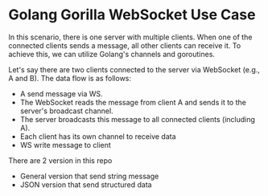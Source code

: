 # Golang Gorilla WebSocket Use Case

In this scenario, there is one server with multiple clients. When one of the connected clients sends a message, all other clients can receive it. To achieve this, we can utilize Golang's channels and goroutines.

Let's say there are two clients connected to the server via WebSocket (e.g., A and B). The data flow is as follows:

- A send message via WS.
- The WebSocket reads the message from client A and sends it to the server's broadcast channel.
- The server broadcasts this message to all connected clients (including A).
- Each client has its own channel to receive data
- WS write message to client

There are 2 version in this repo

- General version that send string message
- JSON version that send structured data
